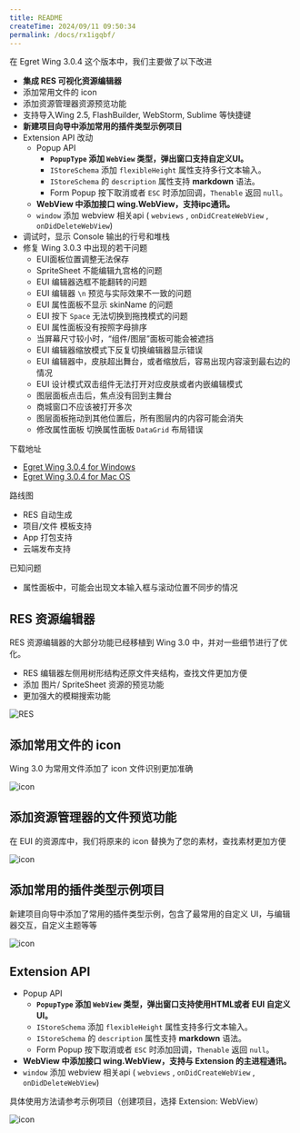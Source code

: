 ```yaml
---
title: README
createTime: 2024/09/11 09:50:34
permalink: /docs/rx1igqbf/
---
```



在 Egret Wing 3.0.4 这个版本中，我们主要做了以下改进

- **集成 RES 可视化资源编辑器**
- 添加常用文件的 icon
- 添加资源管理器资源预览功能
- 支持导入Wing 2.5, FlashBuilder, WebStorm, Sublime 等快捷键
- **新建项目向导中添加常用的插件类型示例项目**
- Extension API 改动
    - Popup API
        - **`PopupType` 添加 `WebView` 类型，弹出窗口支持自定义UI。**
        - `IStoreSchema` 添加 `flexibleHeight` 属性支持多行文本输入。
        - `IStoreSchema` 的 `description` 属性支持 **markdown** 语法。
        - Form Popup 按下取消或者 `ESC` 时添加回调，`Thenable` 返回 `null`。
    - **WebView 中添加接口 wing.WebView，支持ipc通讯。**
    - `window` 添加 webview 相关api (  `webviews` , `onDidCreateWebView` , `onDidDeleteWebView`)
- 调试时，显示 Console 输出的行号和堆栈
- 修复 Wing 3.0.3 中出现的若干问题
    - EUI面板位置调整无法保存
    - SpriteSheet 不能编辑九宫格的问题
    - EUI 编辑器选框不能翻转的问题
    - EUI 编辑器 `\n` 预览与实际效果不一致的问题
    - EUI 属性面板不显示 skinName 的问题
    - EUI 按下 `Space` 无法切换到拖拽模式的问题
    - EUI 属性面板没有按照字母排序
    - 当屏幕尺寸较小时，“组件/图层”面板可能会被遮挡
    - EUI 编辑器缩放模式下反复切换编辑器显示错误
    - EUI 编辑器中，皮肤超出舞台，或者缩放后，容易出现内容滚到最右边的情况
    - EUI 设计模式双击组件无法打开对应皮肤或者内嵌编辑模式
    - 图层面板点击后，焦点没有回到主舞台
    - 商城窗口不应该被打开多次
    - 图层面板拖动到其他位置后，所有图层内的内容可能会消失
    - 修改属性面板 切换属性面板 `DataGrid` 布局错误
    
下载地址

- [Egret Wing 3.0.4 for Windows](http://tool.egret-labs.org/EgretWing/electron/EgretWing-v3.0.4.exe?t=2016042620 "Windows")
- [Egret Wing 3.0.4 for Mac OS](http://tool.egret-labs.org/EgretWing/electron/EgretWing-v3.0.4.dmg?t=2016042620 "Mac OS")



路线图
- RES 自动生成
- 项目/文件 模板支持
- App 打包支持
- 云端发布支持

已知问题
- 属性面板中，可能会出现文本输入框与滚动位置不同步的情况


## RES 资源编辑器
RES 资源编辑器的大部分功能已经移植到 Wing 3.0 中，并对一些细节进行了优化。

- RES 编辑器左侧用树形结构还原文件夹结构，查找文件更加方便
- 添加 图片/ SpriteSheet 资源的预览功能
- 更加强大的模糊搜索功能

![RES](571f43774fc4e.png)


## 添加常用文件的 icon

Wing 3.0 为常用文件添加了 icon 文件识别更加准确

![icon](571f437742a2d.png)


## 添加资源管理器的文件预览功能

在 EUI 的资源库中，我们将原来的 icon 替换为了您的素材，查找素材更加方便

![icon](571f437760dcb.png)

## 添加常用的插件类型示例项目

新建项目向导中添加了常用的插件类型示例，包含了最常用的自定义 UI，与编辑器交互，自定义主题等等

![icon](571f43772f384.png)

## Extension API

- Popup API
    - **`PopupType` 添加 `WebView` 类型，弹出窗口支持使用HTML或者 EUI 自定义UI。**
    - `IStoreSchema` 添加 `flexibleHeight` 属性支持多行文本输入。
    - `IStoreSchema` 的 `description` 属性支持 **markdown** 语法。
    - Form Popup 按下取消或者 `ESC` 时添加回调，`Thenable` 返回 `null`。
- **WebView 中添加接口 wing.WebView，支持与 Extension 的主进程通讯。**
- `window` 添加 webview 相关api (  `webviews` , `onDidCreateWebView` , `onDidDeleteWebView`)

具体使用方法请参考示例项目（创建项目，选择 Extension: WebView）


![icon](571f43776f77b.png)







